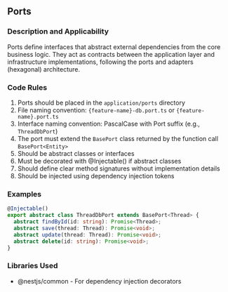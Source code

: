 ## Ports

### Description and Applicability

Ports define interfaces that abstract external dependencies from the core business logic. They act as contracts between the application layer and infrastructure implementations, following the ports and adapters (hexagonal) architecture.

### Code Rules

1. Ports should be placed in the `application/ports` directory
2. File naming convention: `{feature-name}-db.port.ts` or `{feature-name}.port.ts`
3. Interface naming convention: PascalCase with Port suffix (e.g., `ThreadDbPort`)
4. The port must extend the `BasePort` class returned by the function call `BasePort<Entity>`
5. Should be abstract classes or interfaces
6. Must be decorated with @Injectable() if abstract classes
7. Should define clear method signatures without implementation details
8. Should be injected using dependency injection tokens

### Examples

```typescript
@Injectable()
export abstract class ThreadDbPort extends BasePort<Thread> {
  abstract findById(id: string): Promise<Thread>;
  abstract save(thread: Thread): Promise<void>;
  abstract update(thread: Thread): Promise<void>;
  abstract delete(id: string): Promise<void>;
}
```

### Libraries Used

- @nestjs/common - For dependency injection decorators
